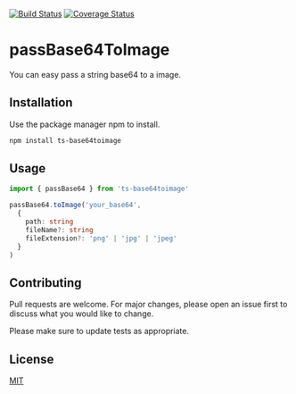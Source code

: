 [![Build Status](https://travis-ci.org/michaelquesado/ts-base64toimage.svg?branch=master)](https://travis-ci.org/michaelquesado/ts-base64toimage)
[![Coverage Status](https://coveralls.io/repos/github/michaelquesado/ts-base64-to-image/badge.svg?branch=master)](https://coveralls.io/github/michaelquesado/ts-base64-to-image?branch=master)

# passBase64ToImage

You can easy pass a string base64 to a image.

## Installation

Use the package manager npm to install.

```bash
npm install ts-base64toimage
```

## Usage

```typescript
import { passBase64 } from 'ts-base64toimage'

passBase64.toImage('your_base64', 
  {
    path: string
    fileName?: string
    fileExtension?: 'png' | 'jpg' | 'jpeg'
  }
)
```

## Contributing
Pull requests are welcome. For major changes, please open an issue first to discuss what you would like to change.

Please make sure to update tests as appropriate.

## License
[MIT](https://choosealicense.com/licenses/mit/)